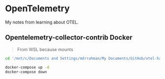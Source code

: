 # OpenTelemetry

My notes from learning about OTEL.

## Opentelemetry-collector-contrib Docker
> From WSL because mounts

```bash
cd '/mnt/c/Documents and Settings/mdrrahman/My Documents/GitHub/otel-hackathon/Opentelemetry-collector-contrib/docker'

docker-compose up -d
docker-compose down
```